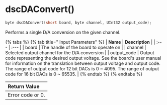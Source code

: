 # dscDAConvert\(\)

```c
byte dscDAConvert(short board, byte channel, UInt32 output_code);
```

Performs a single D/A conversion on the given channel.

{% tabs %}
{% tab title=" Input Parameters" %}
| **Name** | **Description** |
| :--- | :--- |
| board | The handle of the board to operate on |
| channel | Selected output channel for the D/A conversion |
| output\_code | Output code representing the desired output voltage. See the board's user manual for information on the translation between output voltage and output code. The range of output code for 12 bit DACs is 0 ~ 4095. The range of output code for 16 bit DACs is 0 ~ 65535. |
{% endtab %}
{% endtabs %}

| Return Value |
| :--- |
| Error code or 0. |

